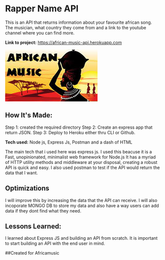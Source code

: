 # Rapper Name API
This is an API that returns information about your favourite african song. The musician, what country they come from and a link to the youtube channel where you can find more.

**Link to project:** https://african-music-api.herokuapp.com

![alt tag](images/african-music.jpeg)

## How It's Made:
 Step 1: created the required directory
 Step 2: Create an express app that return JSON.
 Step 3: Deploy to Heroku either thru CLI or Github.

**Tech used:** Node js, Express Js, Postman and a dash of HTML

The main tech that i used here was express js. I used this beacuse it is a Fast, unopinionated, minimalist web framework for Node.js It has a myriad of HTTP utility methods and middleware at your disposal, creating a robust API is quick and easy. I also used postman to test if the API would return the data that I want.

## Optimizations
I will improve this by increasing the data that the API can receive. I will also incoporate MONGO DB to store my data and also have a way users can add data if they dont find what they need.

## Lessons Learned:

I learned about Express JS and building an API from scratch. 
It is important to start building an API with the end user in mind.


##Created for Africamusic
